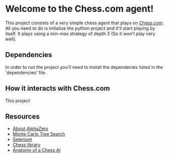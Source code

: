 # Welcome to the Chess.com agent!

This project consists of a very simple chess agent that plays on [Chess.com](chess.com). All you need to do is initialize the python project and it'll start playing by itself. It plays using a min-max strategy of depth 3 (So it won't play very well).

## Dependencies

In order to run the project you'll need to install the dependecies listed in the 'dependencies' file.

## How it interacts with Chess.com

This project 

## Resources

- [About AlphaZero](https://towardsdatascience.com/alphazero-chess-how-it-works-what-sets-it-apart-and-what-it-can-tell-us-4ab3d2d08867#:~:text=In%20short%2C%20AlphaZero%20is%20a,the%20rules%20of%20said%20games)
- [Monte Carlo Tree Search](https://en.wikipedia.org/wiki/Monte_Carlo_tree_search)
- [Selenium](https://www.selenium.dev)
- [Chess library](https://pypi.org/project/chess/)
- [Anatomy of a Chess AI](https://medium.com/@SereneBiologist/the-anatomy-of-a-chess-ai-2087d0d565)